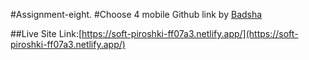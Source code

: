 #Assignment-eight.
#Choose 4 mobile
Github link by [Badsha](https://github.com/Programming-Hero-Web-Course4/lucky-one-MDBADSHA7)

##Live Site Link:[https://soft-piroshki-ff07a3.netlify.app/](https://soft-piroshki-ff07a3.netlify.app/)